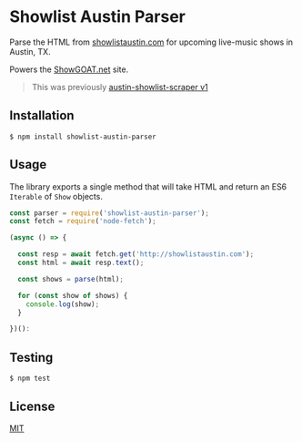 # Showlist Austin Parser

Parse the HTML from [showlistaustin.com](http://showlistaustin.com/) for
upcoming live-music shows in Austin, TX.

Powers the [ShowGOAT.net](https://showgoat.net) site.

> This was previously
> [austin-showlist-scraper v1](https://github.com/bvalosek/austin-showlist-scraper/tree/v1.0.1)

## Installation

```
$ npm install showlist-austin-parser
```

## Usage

The library exports a single method that will take HTML and return an ES6
`Iterable` of `Show` objects.


```javascript
const parser = require('showlist-austin-parser');
const fetch = require('node-fetch');

(async () => {

  const resp = await fetch.get('http://showlistaustin.com');
  const html = await resp.text();

  const shows = parse(html);

  for (const show of shows) {
    console.log(show);
  }

})():
```

## Testing

```
$ npm test
```

## License

[MIT](https://github.com/bvalosek/showlist-austin-parser/blob/master/LICENSE)

